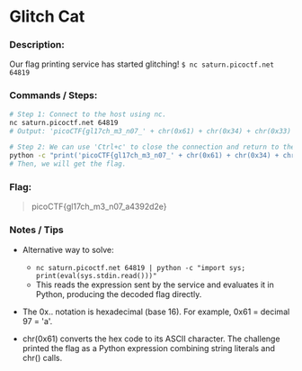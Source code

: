 # Glitch Cat

### Description:

Our flag printing service has started glitching!
`$ nc saturn.picoctf.net 64819`

### Commands / Steps:

```bash
# Step 1: Connect to the host using nc.
nc saturn.picoctf.net 64819
# Output: 'picoCTF{gl17ch_m3_n07_' + chr(0x61) + chr(0x34) + chr(0x33) + chr(0x39) + chr(0x32) + chr(0x64) + chr(0x32) + chr(0x65) + '}'

# Step 2: We can use 'Ctrl+c' to close the connection and return to the prompt. We can use python to change that base16 into ASCII.
python -c "print('picoCTF{gl17ch_m3_n07_' + chr(0x61) + chr(0x34) + chr(0x33) + chr(0x39) + chr(0x32) + chr(0x64) + chr(0x32) + chr(0x65) + '}')"
# Then, we will get the flag.
```

### Flag:

> picoCTF{gl17ch_m3_n07_a4392d2e}

### Notes / Tips

- Alternative way to solve:
    - `nc saturn.picoctf.net 64819 | python -c "import sys; print(eval(sys.stdin.read()))"`
    - This reads the expression sent by the service and evaluates it in Python, producing the decoded flag directly.

- The 0x.. notation is hexadecimal (base 16). For example, 0x61 = decimal 97 = 'a'.

- chr(0x61) converts the hex code to its ASCII character. The challenge printed the flag as a Python expression combining string literals and chr() calls.


